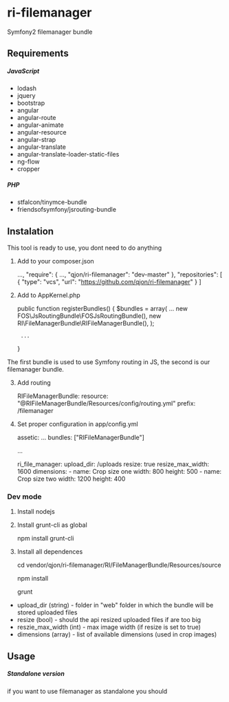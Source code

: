 # ri-filemanager
Symfony2 filemanager bundle

## Requirements
##### JavaScript
* lodash
* jquery
* bootstrap
* angular
* angular-route
* angular-animate
* angular-resource
* angular-strap
* angular-translate
* angular-translate-loader-static-files
* ng-flow
* cropper

##### PHP
* stfalcon/tinymce-bundle
* friendsofsymfony/jsrouting-bundle
 
## Instalation

This tool is ready to use, you dont need to do anything

1) Add to your composer.json

    ...,
    "require": {
        ...,
        "qjon/ri-filemanager": "dev-master"
    },
    "repositories": [
        {
          "type": "vcs",
          "url": "https://github.com/qjon/ri-filemanager"
        }
    ]

2) Add to AppKernel.php
    
    
    public function registerBundles()
    {
        $bundles = array(
           ...
            new FOS\JsRoutingBundle\FOSJsRoutingBundle(),
            new RI\FileManagerBundle\RIFileManagerBundle(),
        );

        ...
    }
    
The first bundle is used to use Symfony routing in JS, the second is our filemanager bundle.  
    
3) Add routing
    
    RIFileManagerBundle:
        resource: "@RIFileManagerBundle/Resources/config/routing.yml"
        prefix: /filemanager
        
4) Set proper configuration in app/config.yml

    assetic:
        ...
        bundles: ["RIFileManagerBundle"]
    
    ...
       
    ri_file_manager:
        upload_dir: /uploads
        resize: true
        resize_max_width: 1600
        dimensions: 
            -
                name: Crop size one
                width: 800
                height: 500
            -
                name: Crop size two
                width: 1200
                height: 400
                
                
### Dev mode
1) Install nodejs
2) Install grunt-cli as global

    npm install grunt-cli
    
3) Install all dependences

    cd vendor/qjon/ri-filemanager/RI/FileManagerBundle/Resources/source
    
    npm install
    
    grunt
    
        
* upload_dir (string) - folder in "web" folder in which the bundle will be stored uploaded files
* resize (bool) - should the api resized uploaded files if are too big
* reszie_max_width (int) - max image width (if resize is set to true)
* dimensions (array) - list of available dimensions (used in crop images) 

## Usage
##### Standalone version

if you want to use filemanager as standalone you should 